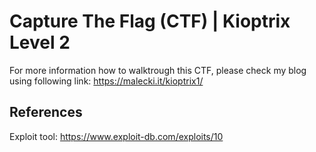 # Capture The Flag (CTF) | Kioptrix Level 2

For more information how to walktrough this CTF, please check my blog using following link:
https://malecki.it/kioptrix1/

## References

Exploit tool:
https://www.exploit-db.com/exploits/10
